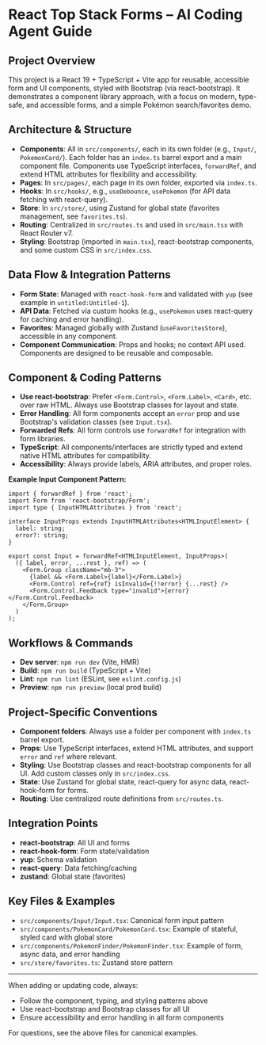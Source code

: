 # React Top Stack Forms – AI Coding Agent Guide

## Project Overview

This project is a React 19 + TypeScript + Vite app for reusable, accessible form and UI components, styled with Bootstrap (via react-bootstrap). It demonstrates a component library approach, with a focus on modern, type-safe, and accessible forms, and a simple Pokémon search/favorites demo.

## Architecture & Structure

- **Components**: All in `src/components/`, each in its own folder (e.g., `Input/`, `PokemonCard/`). Each folder has an `index.ts` barrel export and a main component file. Components use TypeScript interfaces, `forwardRef`, and extend HTML attributes for flexibility and accessibility.
- **Pages**: In `src/pages/`, each page in its own folder, exported via `index.ts`.
- **Hooks**: In `src/hooks/`, e.g., `useDebounce`, `usePokemon` (for API data fetching with react-query).
- **Store**: In `src/store/`, using Zustand for global state (favorites management, see `favorites.ts`).
- **Routing**: Centralized in `src/routes.ts` and used in `src/main.tsx` with React Router v7.
- **Styling**: Bootstrap (imported in `main.tsx`), react-bootstrap components, and some custom CSS in `src/index.css`.

## Data Flow & Integration Patterns

- **Form State**: Managed with `react-hook-form` and validated with `yup` (see example in `untitled:Untitled-1`).
- **API Data**: Fetched via custom hooks (e.g., `usePokemon` uses react-query for caching and error handling).
- **Favorites**: Managed globally with Zustand (`useFavoritesStore`), accessible in any component.
- **Component Communication**: Props and hooks; no context API used. Components are designed to be reusable and composable.

## Component & Coding Patterns

- **Use react-bootstrap**: Prefer `<Form.Control>`, `<Form.Label>`, `<Card>`, etc. over raw HTML. Always use Bootstrap classes for layout and state.
- **Error Handling**: All form components accept an `error` prop and use Bootstrap's validation classes (see `Input.tsx`).
- **Forwarded Refs**: All form controls use `forwardRef` for integration with form libraries.
- **TypeScript**: All components/interfaces are strictly typed and extend native HTML attributes for compatibility.
- **Accessibility**: Always provide labels, ARIA attributes, and proper roles.

**Example Input Component Pattern:**

```tsx
import { forwardRef } from 'react';
import Form from 'react-bootstrap/Form';
import type { InputHTMLAttributes } from 'react';

interface InputProps extends InputHTMLAttributes<HTMLInputElement> {
  label: string;
  error?: string;
}

export const Input = forwardRef<HTMLInputElement, InputProps>(
  ({ label, error, ...rest }, ref) => (
    <Form.Group className="mb-3">
      {label && <Form.Label>{label}</Form.Label>}
      <Form.Control ref={ref} isInvalid={!!error} {...rest} />
      <Form.Control.Feedback type="invalid">{error}</Form.Control.Feedback>
    </Form.Group>
  )
);
```

## Workflows & Commands

- **Dev server**: `npm run dev` (Vite, HMR)
- **Build**: `npm run build` (TypeScript + Vite)
- **Lint**: `npm run lint` (ESLint, see `eslint.config.js`)
- **Preview**: `npm run preview` (local prod build)

## Project-Specific Conventions

- **Component folders**: Always use a folder per component with `index.ts` barrel export.
- **Props**: Use TypeScript interfaces, extend HTML attributes, and support `error` and `ref` where relevant.
- **Styling**: Use Bootstrap classes and react-bootstrap components for all UI. Add custom classes only in `src/index.css`.
- **State**: Use Zustand for global state, react-query for async data, react-hook-form for forms.
- **Routing**: Use centralized route definitions from `src/routes.ts`.

## Integration Points

- **react-bootstrap**: All UI and forms
- **react-hook-form**: Form state/validation
- **yup**: Schema validation
- **react-query**: Data fetching/caching
- **zustand**: Global state (favorites)

## Key Files & Examples

- `src/components/Input/Input.tsx`: Canonical form input pattern
- `src/components/PokemonCard/PokemonCard.tsx`: Example of stateful, styled card with global store
- `src/components/PokemonFinder/PokemonFinder.tsx`: Example of form, async data, and error handling
- `src/store/favorites.ts`: Zustand store pattern

---

When adding or updating code, always:

- Follow the component, typing, and styling patterns above
- Use react-bootstrap and Bootstrap classes for all UI
- Ensure accessibility and error handling in all form components

For questions, see the above files for canonical examples.
